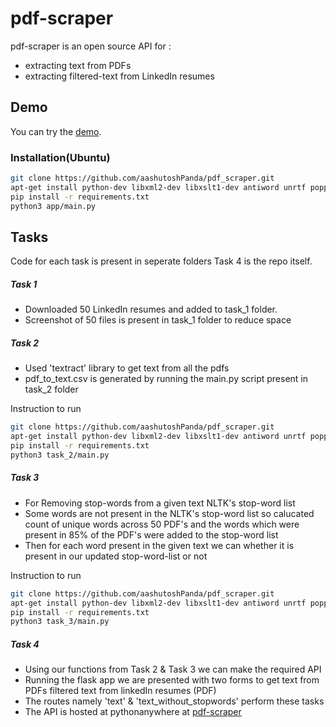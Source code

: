 # pdf-scraper

pdf-scraper is an open source API for :
- extracting text from PDFs
- extracting filtered-text from LinkedIn resumes


## Demo

You can try the [demo](http://ashutoshpanda01.pythonanywhere.com/).
### Installation(Ubuntu)

```bash
git clone https://github.com/aashutoshPanda/pdf_scraper.git
apt-get install python-dev libxml2-dev libxslt1-dev antiword unrtf poppler-utils pstotext tesseract-ocr
pip install -r requirements.txt
python3 app/main.py
```

## Tasks

Code for each task is present in seperate folders
Task 4 is the repo itself.

##### Task 1
- Downloaded 50 LinkedIn resumes and added to task_1 folder.
- Screenshot of 50 files is present in task_1 folder to reduce space

##### Task 2
- Used 'textract' library to get text from all the pdfs
- pdf_to_text.csv is generated by running the main.py script present in task_2 folder

Instruction to run
```bash
git clone https://github.com/aashutoshPanda/pdf_scraper.git
apt-get install python-dev libxml2-dev libxslt1-dev antiword unrtf poppler-utils pstotext tesseract-ocr
pip install -r requirements.txt
python3 task_2/main.py
```

##### Task 3
- For Removing stop-words from a given text NLTK's stop-word list 
- Some words are not present in the NLTK's stop-word list so calucated count of unique words across 50 PDF's and the words which were present in 85% of the PDF's were added to the stop-word list
- Then for each word present in  the given text we can whether it is present in our updated stop-word-list or not

Instruction to run
```bash
git clone https://github.com/aashutoshPanda/pdf_scraper.git
apt-get install python-dev libxml2-dev libxslt1-dev antiword unrtf poppler-utils pstotext tesseract-ocr
pip install -r requirements.txt
python3 task_3/main.py
```


##### Task 4
- Using our functions from Task 2 & Task 3 we can make the required API
- Running the flask app we are presented with two forms to get
		text from PDFs
		filtered text from linkedIn resumes (PDF)
- The routes namely 'text' & 'text_without_stopwords' perform these tasks
- The API is hosted at pythonanywhere at [pdf-scraper](http://http://ashutoshpanda01.pythonanywhere.com/ "pdf-scraper")





